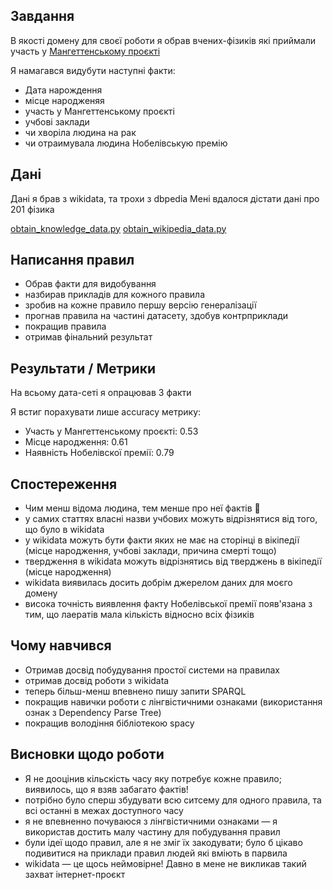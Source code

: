 ## Завдання

В якості домену для своєї роботи я обрав вчених-фізиків які приймали участь у [Мангеттенському проєкті](https://uk.wikipedia.org/wiki/%D0%9C%D0%B0%D0%BD%D0%B3%D0%B5%D1%82%D1%82%D0%B5%D0%BD%D1%81%D1%8C%D0%BA%D0%B8%D0%B9_%D0%BF%D1%80%D0%BE%D1%94%D0%BA%D1%82)

Я намагався видубути наступні факти:
- Дата нарождення
- місце народженяя
- участь у Мангеттенському проєкті
- учбові заклади
- чи хворіла людина на рак
- чи отраимувала людина Нобелівськую премію


## Дані

Дані я брав з wikidata, та трохи з dbpedia
Мені вдалося дістати дані про 201 фізика

[obtain_knowledge_data.py](./obtain_knowledge_data.py)
[obtain_wikipedia_data.py](./obtain_wikipedia_data.py)


## Написання правил

- Обрав факти для видобування
- назбирав прикладів для кожного правила
- зробив на кожне правило першу версію генералізації
- прогнав правила на частині датасету, здобув контрприклади
- покращив правила
- отримав фінальний результат


## Результати / Метрики

На всьому дата-сеті я опрацював 3 факти

Я встиг порахувати лише accuracy метрику:
- Участь у Мангеттенському проєкті: 0.53
- Місце народження:  0.61
- Наявність Нобелівскої премії: 0.79


## Спостереження
- Чим менш відома людина, тем менше про неї фактів 🤷
- у самих статтях власні назви учбових можуть відрізнятися від того, що було в wikidata
- у wikidata можуть бути факти яких не має на сторінці в вікіпедії (місце народження, учбові заклади, причина смерті тощо)
- твердження в wikidata можуть відрізнятись від тверджень в вікіпедії (місце народження)
- wikidata виявилась досить добрім джерелом даних для моєго домену
- висока точність виявлення факту Нобелівської премії появ'язана з тим, що лаератів мала кількість відносно всіх фізиків


## Чому навчився

- Отримав досвід побудування простої системи на правилах
- отримав досвід роботи з wikidata
- теперь більш-менш впевнено пишу запити SPARQL
- покращив навички роботи с лінгвістичними ознаками (використання ознак з Dependency Parse Tree)
- покращив володіння бібліотекою spacy


## Висновки щодо роботи

- Я не дооцінив кільскість часу яку потребує кожне правило; виявилось, що я взяв забагато фактів!
- потрібно було сперш збудувати всю ситсему для одного правила, та всі останні в межах доступного часу
- я не впевненно почуваюся з лінгвістичними ознаками — я використав достить малу частину для побудування правил
- були ідеї щодо правил, але я не зміг їх закодувати; було б цікаво подивитися на приклади правил людей які вміють в парвила
- wikidata — це щось неймовірне! Давно в мене не викликав такий захват інтернет-проєкт
